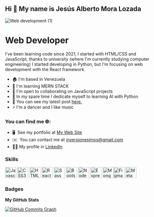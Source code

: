 ## Hi 👋 My name is Jesús Alberto Mora Lozada

![Web development (1)](https://user-images.githubusercontent.com/88741710/177175678-4064c172-0d67-45d0-a248-6be095696262.jpg)

# Web Developer

I've been learning code since 2021, I started with HTML/CSS and JavaScript, thanks to university (where I'm currently studying computer engineering) I started developing in Python, but I'm focusing on web development with the React framework.

* 🏠  I'm based in Venezuela
* 🧠 I'm learning MERN STACK
* 🤝 I'm open to collaborating on JavaScript projects
* 🐍 In my spare time I dedicate myself to learning AI with Python
* 💙 You can see my latest post [here.](https://blog.jmxs.space/articles/01-mi-primer-proyecto/)
* ⚡ I'm a dancer and I like music

### You can find me 🌐:
* 🖥️  See my portfolio at [My Web Site](http://blog.jmxs.space)
* ✉️  You can contact me at [inversionesjmxs@gmail.com](mailto:inversionesjmxs@gmail.com)
* 👨‍💼 My profile in [LinkedIn](https://www.linkedin.com/in/jesusalbertokiz/)

### Skills

<p align="left">
<a href="https://developer.mozilla.org/en-US/docs/Web/JavaScript" target="_blank" rel="noreferrer"><img src="https://raw.githubusercontent.com/danielcranney/readme-generator/main/public/icons/skills/javascript-colored.svg" width="36" height="36" alt="Javascript" /></a> <a href="https://www.w3.org/TR/CSS/#css" target="_blank" rel="noreferrer"><img src="https://raw.githubusercontent.com/danielcranney/readme-generator/main/public/icons/skills/css3-colored.svg" width="36" height="36" alt="CSS3" /></a> <a href="https://developer.mozilla.org/en-US/docs/Glossary/HTML5" target="_blank" rel="noreferrer"><img src="https://raw.githubusercontent.com/danielcranney/readme-generator/main/public/icons/skills/html5-colored.svg" width="36" height="36" alt="HTML5" /></a> <a href="https://reactjs.org/" target="_blank" rel="noreferrer"><img src="https://raw.githubusercontent.com/danielcranney/readme-generator/main/public/icons/skills/react-colored.svg" width="36" height="36" alt="React" /></a> <a href="https://sass-lang.com/" target="_blank" rel="noreferrer"><img src="https://raw.githubusercontent.com/danielcranney/readme-generator/main/public/icons/skills/sass-colored.svg" width="36" height="36" alt="Sass" /></a> <a href="https://getbootstrap.com/" target="_blank" rel="noreferrer"><img src="https://raw.githubusercontent.com/danielcranney/readme-generator/main/public/icons/skills/bootstrap-colored.svg" width="36" height="36" alt="Bootstrap" /></a> <a href="https://nodejs.org/en/" target="_blank" rel="noreferrer"><img src="https://raw.githubusercontent.com/danielcranney/readme-generator/main/public/icons/skills/nodejs-colored.svg" width="36" height="36" alt="NodeJS" /></a> <a href="https://expressjs.com/" target="_blank" rel="noreferrer"><img src="https://raw.githubusercontent.com/danielcranney/readme-generator/main/public/icons/skills/express-colored.svg" width="36" height="36" alt="Express" /></a> <a href="https://www.mongodb.com/" target="_blank" rel="noreferrer"><img src="https://raw.githubusercontent.com/danielcranney/readme-generator/main/public/icons/skills/mongodb-colored.svg" width="36" height="36" alt="MongoDB" /></a><a href="https://www.figma.com/" target="_blank" rel="noreferrer"><img src="https://raw.githubusercontent.com/danielcranney/readme-generator/main/public/icons/skills/figma-colored.svg" width="36" height="36" alt="Figma" /></a> <a href="https://metamask.io/" target="_blank" rel="noreferrer"><img src="https://raw.githubusercontent.com/danielcranney/readme-generator/main/public/icons/skills/metamask-colored.svg" width="36" height="36" alt="MetaMask" /></a>
</p>

### Badges

<b>My GitHub Stats</b>

<a href="http://www.github.com/jesusalbertokiz"><img src="https://activity-graph.herokuapp.com/graph?username=jesusalbertokiz&bg_color=1c1917&color=ffffff&line=0891b2&point=ffffff&area_color=1c1917&area=true&hide_border=true&custom_title=GitHub%20Commits%20Graph" alt="GitHub Commits Graph" /></a>

